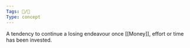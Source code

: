 ```yaml
---
Tags: 🧵/🌱
Type: concept
---
```

A tendency to continue a losing endeavour once [[Money]], effort or time has been invested.